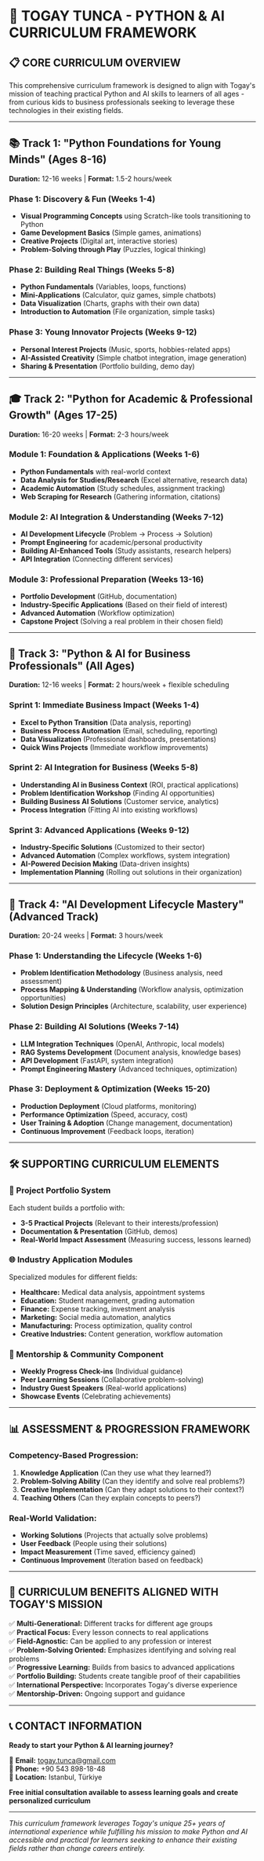 # 🎯 TOGAY TUNCA - PYTHON & AI CURRICULUM FRAMEWORK

## 📋 CORE CURRICULUM OVERVIEW

This comprehensive curriculum framework is designed to align with Togay's mission of teaching practical Python and AI skills to learners of all ages - from curious kids to business professionals seeking to leverage these technologies in their existing fields.

---

## 📚 Track 1: "Python Foundations for Young Minds" (Ages 8-16)

**Duration:** 12-16 weeks | **Format:** 1.5-2 hours/week

### Phase 1: Discovery & Fun (Weeks 1-4)
- **Visual Programming Concepts** using Scratch-like tools transitioning to Python
- **Game Development Basics** (Simple games, animations)
- **Creative Projects** (Digital art, interactive stories)
- **Problem-Solving through Play** (Puzzles, logical thinking)

### Phase 2: Building Real Things (Weeks 5-8)
- **Python Fundamentals** (Variables, loops, functions)
- **Mini-Applications** (Calculator, quiz games, simple chatbots)
- **Data Visualization** (Charts, graphs with their own data)
- **Introduction to Automation** (File organization, simple tasks)

### Phase 3: Young Innovator Projects (Weeks 9-12)
- **Personal Interest Projects** (Music, sports, hobbies-related apps)
- **AI-Assisted Creativity** (Simple chatbot integration, image generation)
- **Sharing & Presentation** (Portfolio building, demo day)

---

## 🎓 Track 2: "Python for Academic & Professional Growth" (Ages 17-25)

**Duration:** 16-20 weeks | **Format:** 2-3 hours/week

### Module 1: Foundation & Applications (Weeks 1-6)
- **Python Fundamentals** with real-world context
- **Data Analysis for Studies/Research** (Excel alternative, research data)
- **Academic Automation** (Study schedules, assignment tracking)
- **Web Scraping for Research** (Gathering information, citations)

### Module 2: AI Integration & Understanding (Weeks 7-12)
- **AI Development Lifecycle** (Problem → Process → Solution)
- **Prompt Engineering** for academic/personal productivity
- **Building AI-Enhanced Tools** (Study assistants, research helpers)
- **API Integration** (Connecting different services)

### Module 3: Professional Preparation (Weeks 13-16)
- **Portfolio Development** (GitHub, documentation)
- **Industry-Specific Applications** (Based on their field of interest)
- **Advanced Automation** (Workflow optimization)
- **Capstone Project** (Solving a real problem in their chosen field)

---

## 💼 Track 3: "Python & AI for Business Professionals" (All Ages)

**Duration:** 12-16 weeks | **Format:** 2 hours/week + flexible scheduling

### Sprint 1: Immediate Business Impact (Weeks 1-4)
- **Excel to Python Transition** (Data analysis, reporting)
- **Business Process Automation** (Email, scheduling, reporting)
- **Data Visualization** (Professional dashboards, presentations)
- **Quick Wins Projects** (Immediate workflow improvements)

### Sprint 2: AI Integration for Business (Weeks 5-8)
- **Understanding AI in Business Context** (ROI, practical applications)
- **Problem Identification Workshop** (Finding AI opportunities)
- **Building Business AI Solutions** (Customer service, analytics)
- **Process Integration** (Fitting AI into existing workflows)

### Sprint 3: Advanced Applications (Weeks 9-12)
- **Industry-Specific Solutions** (Customized to their sector)
- **Advanced Automation** (Complex workflows, system integration)
- **AI-Powered Decision Making** (Data-driven insights)
- **Implementation Planning** (Rolling out solutions in their organization)

---

## 🔬 Track 4: "AI Development Lifecycle Mastery" (Advanced Track)

**Duration:** 20-24 weeks | **Format:** 3 hours/week

### Phase 1: Understanding the Lifecycle (Weeks 1-6)
- **Problem Identification Methodology** (Business analysis, need assessment)
- **Process Mapping & Understanding** (Workflow analysis, optimization opportunities)
- **Solution Design Principles** (Architecture, scalability, user experience)

### Phase 2: Building AI Solutions (Weeks 7-14)
- **LLM Integration Techniques** (OpenAI, Anthropic, local models)
- **RAG Systems Development** (Document analysis, knowledge bases)
- **API Development** (FastAPI, system integration)
- **Prompt Engineering Mastery** (Advanced techniques, optimization)

### Phase 3: Deployment & Optimization (Weeks 15-20)
- **Production Deployment** (Cloud platforms, monitoring)
- **Performance Optimization** (Speed, accuracy, cost)
- **User Training & Adoption** (Change management, documentation)
- **Continuous Improvement** (Feedback loops, iteration)

---

## 🛠️ SUPPORTING CURRICULUM ELEMENTS

### 📁 Project Portfolio System
Each student builds a portfolio with:
- **3-5 Practical Projects** (Relevant to their interests/profession)
- **Documentation & Presentation** (GitHub, demos)
- **Real-World Impact Assessment** (Measuring success, lessons learned)

### 🌐 Industry Application Modules
Specialized modules for different fields:
- **Healthcare:** Medical data analysis, appointment systems
- **Education:** Student management, grading automation
- **Finance:** Expense tracking, investment analysis
- **Marketing:** Social media automation, analytics
- **Manufacturing:** Process optimization, quality control
- **Creative Industries:** Content generation, workflow automation

### 🤝 Mentorship & Community Component
- **Weekly Progress Check-ins** (Individual guidance)
- **Peer Learning Sessions** (Collaborative problem-solving)
- **Industry Guest Speakers** (Real-world applications)
- **Showcase Events** (Celebrating achievements)

---

## 📊 ASSESSMENT & PROGRESSION FRAMEWORK

### Competency-Based Progression:
1. **Knowledge Application** (Can they use what they learned?)
2. **Problem-Solving Ability** (Can they identify and solve real problems?)
3. **Creative Implementation** (Can they adapt solutions to their context?)
4. **Teaching Others** (Can they explain concepts to peers?)

### Real-World Validation:
- **Working Solutions** (Projects that actually solve problems)
- **User Feedback** (People using their solutions)
- **Impact Measurement** (Time saved, efficiency gained)
- **Continuous Improvement** (Iteration based on feedback)

---

## 🎯 CURRICULUM BENEFITS ALIGNED WITH TOGAY'S MISSION

✅ **Multi-Generational:** Different tracks for different age groups  
✅ **Practical Focus:** Every lesson connects to real applications  
✅ **Field-Agnostic:** Can be applied to any profession or interest  
✅ **Problem-Solving Oriented:** Emphasizes identifying and solving real problems  
✅ **Progressive Learning:** Builds from basics to advanced applications  
✅ **Portfolio Building:** Students create tangible proof of their capabilities  
✅ **International Perspective:** Incorporates Togay's diverse experience  
✅ **Mentorship-Driven:** Ongoing support and guidance  

---

## 📞 CONTACT INFORMATION

**Ready to start your Python & AI learning journey?**

📧 **Email:** togay.tunca@gmail.com  
📱 **Phone:** +90 543 898-18-48  
📍 **Location:** Istanbul, Türkiye  

**Free initial consultation available to assess learning goals and create personalized curriculum**

---

*This curriculum framework leverages Togay's unique 25+ years of international experience while fulfilling his mission to make Python and AI accessible and practical for learners seeking to enhance their existing fields rather than change careers entirely.*
